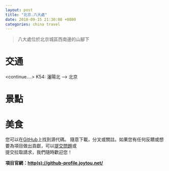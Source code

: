 ```yaml
---
layout: post
title: "北京.八大處"
date: 2018-09-15 21:30:08 +0800
categories: china travel
---
```

> 八大處位於北京城區西南邊的山腳下

<!--more-->
# 交通
<continue....> 
K54: 瀋陽北 --> 北京


# 景點


# 美食  

您可以在[GitHub](https://github.com/joytou/github-profile)上找到源代碼。
隨意下載，分叉或關註。如果您有任何反饋或想要為項目做出貢獻，可以[提交問題](https://github.com/joytou/github-profile/issues)或 \
提交拉取請求，我們隨時歡迎您！

__項目官網：[http(s)://github-profile.joytou.net/](http://github-profile.joytou.net/)__
